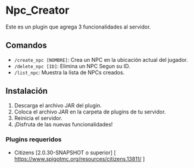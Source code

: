 # Npc_Creator

Este es un plugin que agrega 3 funcionalidades al servidor.

## Comandos

- `/create_npc [NOMBRE]`: Crea un NPC en la ubicación actual del jugador.
- `/delete_npc [ID]`: Elimina un NPC Segun su ID.
- `/list_npc`: Muestra la lista de NPCs creados.

## Instalación

1. Descarga el archivo JAR del plugin.
2. Coloca el archivo JAR en la carpeta de plugins de tu servidor.
3. Reinicia el servidor.
4. ¡Disfruta de las nuevas funcionalidades!

### Plugins requeridos

- Citizens [2.0.30-SNAPSHOT o superior] [ https://www.spigotmc.org/resources/citizens.13811/ ]
